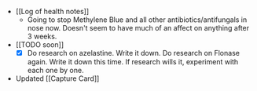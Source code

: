   * [[Log of health notes]]
    * Going to stop Methylene Blue and all other antibiotics/antifungals in nose now. Doesn't seem to have much of an affect on anything after 3 weeks.
  * [[TODO soon]]
    * [x] Do research on azelastine. Write it down. Do research on Flonase again. Write it down this time. If research wills it, experiment with each one by one.
  * Updated [[Capture Card]]